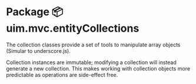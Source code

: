 # Package 📦 uim.mvc.entityCollections
The collection classes provide a set of tools to manipulate array objects (Simular to underscore.js).

Collection instances are immutable; modifying a collection will instead generate a new collection. This makes working with collection objects more predictable as operations are side-effect free.
